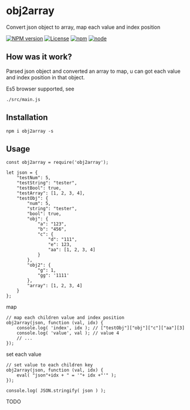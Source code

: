 # obj2array
Convert json object to array, map each value and index position

[![NPM version](https://img.shields.io/npm/v/obj2array.svg)](https://www.npmjs.com/package/obj2array)
[![License](https://img.shields.io/badge/License-MIT-brightgreen.svg)](https://opensource.org/licenses/MIT)
[![npm](https://img.shields.io/npm/dt/obj2array.svg)](https://www.npmjs.com/package/obj2array)
[![node](https://img.shields.io/node/v/obj2array.svg)](https://nodejs.org/en/download/)

## How was it work?
Parsed json object and converted an array to map, u can got each value and index position in that object.

Es5 browser supported, see
``` 
./src/main.js
``` 


## Installation

``` 
npm i obj2array -s
``` 

## Usage

``` 
const obj2array = require('obj2array');

let json = {
    "testNum": 5,
    "testString": "tester",
    "testBool": true,
    "testArray": [1, 2, 3, 4],
    "testObj": {
        "num": 5,
        "string": "tester",
        "bool": true,
        "obj": {
            "a": "123",
            "b": "456",
            "c": {
                "d": "111",
                "e": 123,
                "aa": [1, 2, 3, 4]
            }
        },
        "obj2": {
            "g": 1,
            "gg": '1111'
        },
        "array": [1, 2, 3, 4]
    }
};

``` 

map

``` 
// map each children value and index position
obj2array(json, function (val, idx) {
    console.log( 'index', idx ); // ["testObj"]["obj"]["c"]["aa"][3]
    console.log( 'value', val ); // value 4
    // ...
});

``` 

set each value
``` 
// set value to each children key
obj2array(json, function (val, idx) {
    eval( "json"+idx + " = '"+ idx +"'" );
});

console.log( JSON.stringify( json ) );
``` 



TODO

